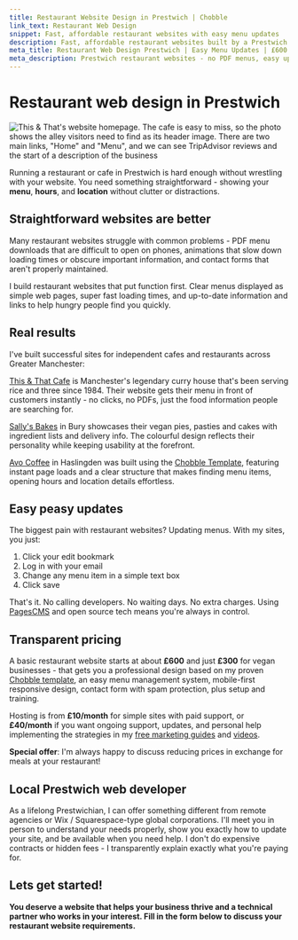 ```yaml
---
title: Restaurant Website Design in Prestwich | Chobble
link_text: Restaurant Web Design
snippet: Fast, affordable restaurant websites with easy menu updates
description: Fast, affordable restaurant websites built by a Prestwich local. Easy menu updates, no PDFs, mobile-friendly. From £600. Will work for food!
meta_title: Restaurant Web Design Prestwich | Easy Menu Updates | £600
meta_description: Prestwich restaurant websites - no PDF menus, easy updates, fast loading - £600 (£300 for vegan places) - will work for food - local developer
---
```


# Restaurant web design in Prestwich

![This & That's website homepage. The cafe is easy to miss, so the photo shows the alley visitors need to find as its header image. There are two main links, "Home" and "Menu", and we can see TripAdvisor reviews and the start of a description of the business](/assets/examples/this-and-that.png)

Running a restaurant or cafe in Prestwich is hard enough without wrestling with your website. You need something straightforward - showing your **menu**, **hours**, and **location** without clutter or distractions.

## Straightforward websites are better

Many restaurant websites struggle with common problems - PDF menu downloads that are difficult to open on phones, animations that slow down loading times or obscure important information, and contact forms that aren't properly maintained.

I build restaurant websites that put function first. Clear menus displayed as simple web pages, super fast loading times, and up-to-date information and links to help hungry people find you quickly.

## Real results

I've built successful sites for independent cafes and restaurants across Greater Manchester:

[This & That Cafe](/examples/this-and-that/) is Manchester's legendary curry house that's been serving rice and three since 1984. Their website gets their menu in front of customers instantly - no clicks, no PDFs, just the food information people are searching for.

[Sally's Bakes](/examples/sallys-bakes/) in Bury showcases their vegan pies, pasties and cakes with ingredient lists and delivery info. The colourful design reflects their personality while keeping usability at the forefront.

[Avo Coffee](/examples/avo-coffee/) in Haslingden was built using the [Chobble Template](/services/chobble-template/), featuring instant page loads and a clear structure that makes finding menu items, opening hours and location details effortless.

## Easy peasy updates

The biggest pain with restaurant websites? Updating menus. With my sites, you just:

1. Click your edit bookmark
2. Log in with your email
3. Change any menu item in a simple text box
4. Click save

That's it. No calling developers. No waiting days. No extra charges. Using [PagesCMS](https://pagescms.org) and open source tech means you're always in control.

## Transparent pricing

A basic restaurant website starts at about **£600** and just **£300** for vegan businesses - that gets you a professional design based on my proven [Chobble template](/services/chobble-template/), an easy menu management system, mobile-first responsive design, contact form with spam protection, plus setup and training.

Hosting is from **£10/month** for simple sites with paid support, or **£40/month** if you want ongoing support, updates, and personal help implementing the strategies in my [free marketing guides](/guides/) and [videos](/videos/).

**Special offer**: I'm always happy to discuss reducing prices in exchange for meals at your restaurant!

## Local Prestwich web developer

As a lifelong Prestwichian, I can offer something different from remote agencies or Wix / Squarespace-type global corporations. I'll meet you in person to understand your needs properly, show you exactly how to update your site, and be available when you need help. I don't do expensive contracts or hidden fees - I transparently explain exactly what you're paying for.

## Lets get started!

**You deserve a website that helps your business thrive and a technical partner who works in your interest. Fill in the form below to discuss your restaurant website requirements.**
